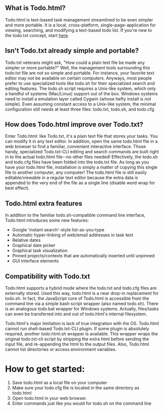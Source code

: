 ## What is Todo.html?

Todo.html is text-based task management streamlined to be even simpler and more portable. It is a local, cross-platform, single-page-application for viewing, searching, and modifying a text-based todo list. If you're new to the todo.txt concept, start [here](http://www.todotxt.com/).


## Isn't Todo.txt already simple and portable?

Todo.txt veterans might ask, "How could a plain text file be made any simpler or more portable?" Well, the management tools surrounding this todo.txt file are not so simple and portable. For instance, your favorite text editor may not be available on certain computers. Anyways, most people prefer to use specialized tools like todo.sh for their specialized search and editing features. The todo.sh script requires a Unix-like system, which only a handful of systems (Mac/Linux) support out of the box. Windows systems need to install a emulation layer called Cygwin (whose hefty install is *not* simple). Even assuming constant access to a Unix-like system, the minimal configuration still needs at least three files: todo.txt, todo.sh, and todo.cfg.


## How does Todo.html improve over Todo.txt?

Enter Todo.html: like Todo.txt, it's a plain text file that stores your tasks. You can modify it in any text editor. In addition, open the same todo.html file in a web browser to find a familiar, convenient interactive interface. Those handy, specialized Todo.txt-CLI editing and search commands are built right in to the actual todo.html file--no other files needed! Effectively, the todo.sh and todo.cfg files have been folded into the todo.txt file. As long as you have your todo.html file, installation is simply a matter of copying this single file to another computer, any computer! The todo.html file is still easily editable/viewable in a regular text editor because the extra data is appended to the very end of the file as a single line (disable word wrap for best effect).


## Todo.html extra features

In addition to the familiar todo.sh-compatible command line interface, Todo.html introduces some new features:

- Google 'instant search'-style list-as-you-type
- Automatic hyper-linking of web/email addresses in task text
- Relative dates
- Graphical date picker
- Graphical task visualization
- Pinned projects/contexts that are automatically inserted until unpinned
- GUI interface elements

## Compatibility with Todo.txt

Todo.html supports a hybrid mode where the todo.txt and todo.cfg files are externally stored. Used this way, todo.html is a near drop-in replacement for todo.sh. In fact, the JavaScript core of Todo.html is accessible from the command line via a simple bash script wrapper (also named todo.sh). There is an analogous todo.bat wrapper for Windows systems. Actually, files/tasks can even be transferred into and out of todo.html's internal filesystem.

Todo.html's major limitation is lack of true integration with the OS. Todo.html cannot run shell-based Todo.txt-CLI plugin. If some plugin is absolutely required, another todo.html.sh wrapper is available. This wrapper wraps the original todo.txt-cli script by stripping the extra html before sending the input file, and re-appending the html to the output files. Also, Todo.html cannot list directories or access environment variables.


# How to get started:

1. Save todo.html as a local file on your computer
2. Make sure your todo.cfg file is located in the same directory as todo.html
3. Open todo.html in your web browser.
4. Enter commands just like you would for todo.sh on the command line

